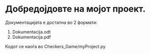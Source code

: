 Добредојдовте на мојот проект. 
=============================
Документацијата е достапна во 2 формати:   
1. Dokumentacija.odt
2. Dokumentacija.pdf

Кодот се наоѓа во Checkers_Game/myProject.py

